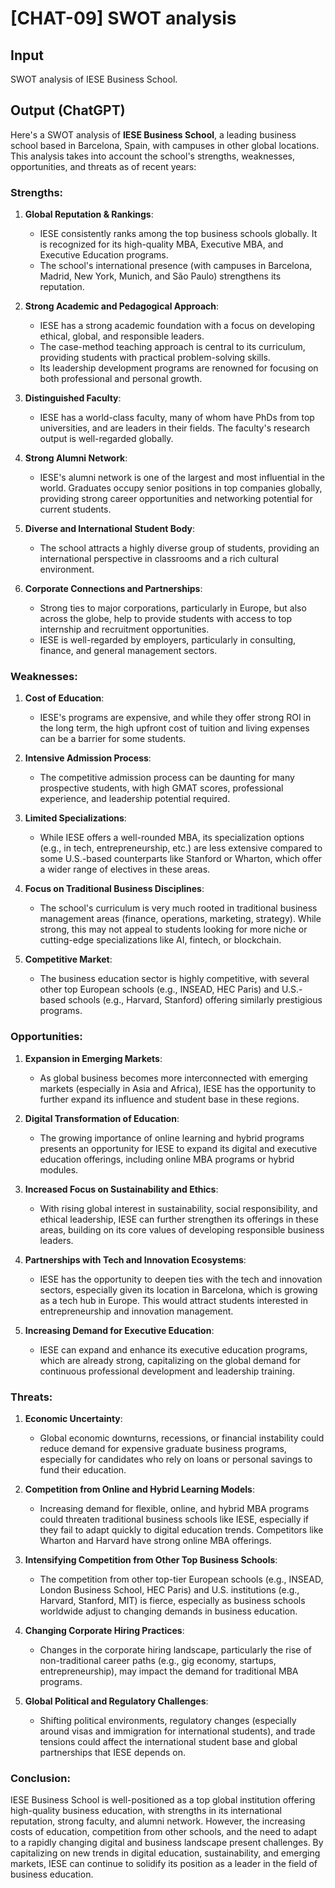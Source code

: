 # [CHAT-09] SWOT analysis

## Input

SWOT analysis of IESE Business School.

## Output (ChatGPT)

Here's a SWOT analysis of **IESE Business School**, a leading business school based in Barcelona, Spain, with campuses in other global locations. This analysis takes into account the school's strengths, weaknesses, opportunities, and threats as of recent years:

### **Strengths:**

1. **Global Reputation & Rankings**:
   - IESE consistently ranks among the top business schools globally. It is recognized for its high-quality MBA, Executive MBA, and Executive Education programs.
   - The school's international presence (with campuses in Barcelona, Madrid, New York, Munich, and São Paulo) strengthens its reputation.

2. **Strong Academic and Pedagogical Approach**:
   - IESE has a strong academic foundation with a focus on developing ethical, global, and responsible leaders.
   - The case-method teaching approach is central to its curriculum, providing students with practical problem-solving skills.
   - Its leadership development programs are renowned for focusing on both professional and personal growth.

3. **Distinguished Faculty**:
   - IESE has a world-class faculty, many of whom have PhDs from top universities, and are leaders in their fields. The faculty's research output is well-regarded globally.

4. **Strong Alumni Network**:
   - IESE's alumni network is one of the largest and most influential in the world. Graduates occupy senior positions in top companies globally, providing strong career opportunities and networking potential for current students.

5. **Diverse and International Student Body**:
   - The school attracts a highly diverse group of students, providing an international perspective in classrooms and a rich cultural environment.

6. **Corporate Connections and Partnerships**:
   - Strong ties to major corporations, particularly in Europe, but also across the globe, help to provide students with access to top internship and recruitment opportunities.
   - IESE is well-regarded by employers, particularly in consulting, finance, and general management sectors.

### **Weaknesses:**

1. **Cost of Education**:
   - IESE's programs are expensive, and while they offer strong ROI in the long term, the high upfront cost of tuition and living expenses can be a barrier for some students.

2. **Intensive Admission Process**:
   - The competitive admission process can be daunting for many prospective students, with high GMAT scores, professional experience, and leadership potential required.

3. **Limited Specializations**:
   - While IESE offers a well-rounded MBA, its specialization options (e.g., in tech, entrepreneurship, etc.) are less extensive compared to some U.S.-based counterparts like Stanford or Wharton, which offer a wider range of electives in these areas.

4. **Focus on Traditional Business Disciplines**:
   - The school's curriculum is very much rooted in traditional business management areas (finance, operations, marketing, strategy). While strong, this may not appeal to students looking for more niche or cutting-edge specializations like AI, fintech, or blockchain.

5. **Competitive Market**:
   - The business education sector is highly competitive, with several other top European schools (e.g., INSEAD, HEC Paris) and U.S.-based schools (e.g., Harvard, Stanford) offering similarly prestigious programs.

### **Opportunities:**

1. **Expansion in Emerging Markets**:
   - As global business becomes more interconnected with emerging markets (especially in Asia and Africa), IESE has the opportunity to further expand its influence and student base in these regions.

2. **Digital Transformation of Education**:
   - The growing importance of online learning and hybrid programs presents an opportunity for IESE to expand its digital and executive education offerings, including online MBA programs or hybrid modules.

3. **Increased Focus on Sustainability and Ethics**:
   - With rising global interest in sustainability, social responsibility, and ethical leadership, IESE can further strengthen its offerings in these areas, building on its core values of developing responsible business leaders.

4. **Partnerships with Tech and Innovation Ecosystems**:
   - IESE has the opportunity to deepen ties with the tech and innovation sectors, especially given its location in Barcelona, which is growing as a tech hub in Europe. This would attract students interested in entrepreneurship and innovation management.

5. **Increasing Demand for Executive Education**:
   - IESE can expand and enhance its executive education programs, which are already strong, capitalizing on the global demand for continuous professional development and leadership training.

### **Threats:**

1. **Economic Uncertainty**:
   - Global economic downturns, recessions, or financial instability could reduce demand for expensive graduate business programs, especially for candidates who rely on loans or personal savings to fund their education.

2. **Competition from Online and Hybrid Learning Models**:
   - Increasing demand for flexible, online, and hybrid MBA programs could threaten traditional business schools like IESE, especially if they fail to adapt quickly to digital education trends. Competitors like Wharton and Harvard have strong online MBA offerings.

3. **Intensifying Competition from Other Top Business Schools**:
   - The competition from other top-tier European schools (e.g., INSEAD, London Business School, HEC Paris) and U.S. institutions (e.g., Harvard, Stanford, MIT) is fierce, especially as business schools worldwide adjust to changing demands in business education.

4. **Changing Corporate Hiring Practices**:
   - Changes in the corporate hiring landscape, particularly the rise of non-traditional career paths (e.g., gig economy, startups, entrepreneurship), may impact the demand for traditional MBA programs.

5. **Global Political and Regulatory Challenges**:
   - Shifting political environments, regulatory changes (especially around visas and immigration for international students), and trade tensions could affect the international student base and global partnerships that IESE depends on.

### Conclusion:
IESE Business School is well-positioned as a top global institution offering high-quality business education, with strengths in its international reputation, strong faculty, and alumni network. However, the increasing costs of education, competition from other schools, and the need to adapt to a rapidly changing digital and business landscape present challenges. By capitalizing on new trends in digital education, sustainability, and emerging markets, IESE can continue to solidify its position as a leader in the field of business education.
